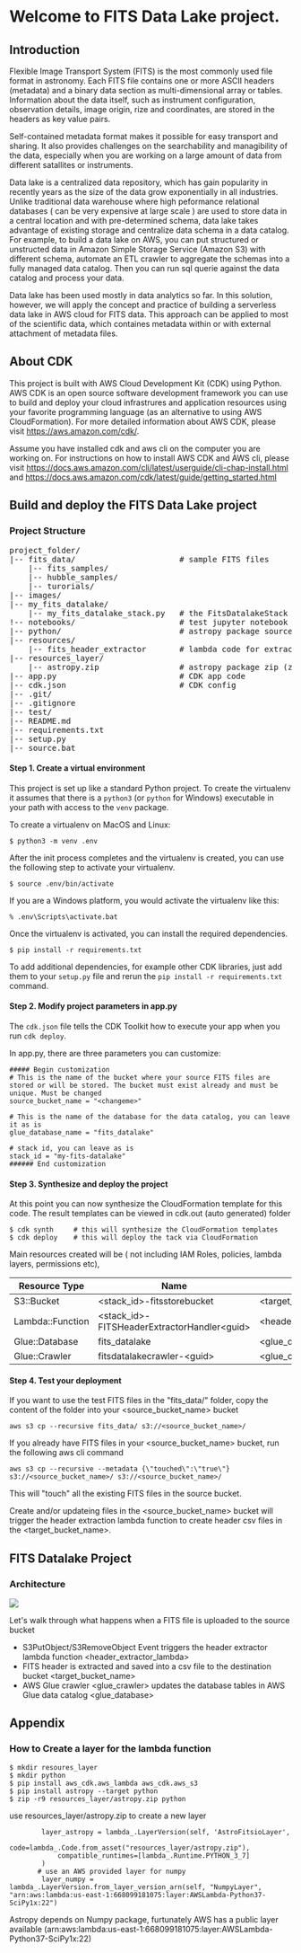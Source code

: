 
# Welcome to FITS Data Lake project. 

## Introduction 
Flexible Image Transport System (FITS) is the most commonly used file format in astronomy. Each FITS file contains one or more ASCII headers (metadata) and a binary data section as multi-dimensional array or tables. 
Information about the data itself, such as instrument configuration, observation details, image origin, rize and coordinates, are stored in the headers as key value pairs. 

Self-contained metadata format makes it possible for easy transport and sharing. It also provides challenges on the searchability and managibility of the data, especially when you are working on a large amount of data from different satallites or instruments. 

Data lake is a centralized data repository, which has gain popularity in recently years as the size of the data grow exponentially in all industries. Unlike traditional data warehouse where high peformance relational databases ( can be very expensive at large scale ) are used to store data in a central location and with pre-determined schema, data lake takes advantage of existing storage and centralize data schema in a data catalog. For example, to build a data lake on AWS, you can put structured or unstructed data in Amazon Simple Storage Service (Amazon S3) with different schema, automate an ETL crawler to aggregate the schemas into a fully managed data catalog. Then you can run sql querie against the data catalog and process your data. 

Data lake has been used mostly in data analytics so far. In this solution, however, we will apply the concept and practice of building a serverless data lake in AWS cloud for FITS data. This approach can be applied to most of the scientific data, which containes metadata within or with external attachment of metadata files. 


## About CDK
This project is built with AWS Cloud Development Kit (CDK) using Python. AWS CDK is an open source software development framework you can use to build and deploy your cloud infrastrures and application resources using your favorite programming language (as an alternative to using AWS CloudFormation). For more detailed information about AWS CDK, please visit https://aws.amazon.com/cdk/. 

Assume you have installed cdk and aws cli on the computer you are working on. For instructions on how to install AWS CDK and AWS cli, please visit https://docs.aws.amazon.com/cli/latest/userguide/cli-chap-install.html and  https://docs.aws.amazon.com/cdk/latest/guide/getting_started.html

## Build and deploy the FITS Data Lake project

### Project Structure
<pre>
project_folder/
|-- fits_data/                      # sample FITS files
    |-- fits_samples/
    |-- hubble_samples/
    |-- turorials/
|-- images/
|-- my_fits_datalake/
    |-- my_fits_datalake_stack.py   # the FitsDatalakeStack code
!-- notebooks/                      # test jupyter notebook
|-- python/                         # astropy package source
|-- resources/
    |-- fits_header_extractor       # lambda code for extracting FITS header info
|-- resources_layer/
    |-- astropy.zip                 # astropy package zip (zip of the python folder)
|-- app.py                          # CDK app code
|-- cdk.json                        # CDK config
|-- .git/
|-- .gitignore
|-- test/
|-- README.md
|-- requirements.txt
|-- setup.py
|-- source.bat 
</pre>

#### Step 1. Create a virtual environment

This project is set up like a standard Python project. To create the virtualenv it assumes that there is a `python3` (or `python` for Windows) executable in your path with access to the `venv`
package. 

To create a virtualenv on MacOS and Linux:

```
$ python3 -m venv .env
```

After the init process completes and the virtualenv is created, you can use the following
step to activate your virtualenv.

```
$ source .env/bin/activate
```

If you are a Windows platform, you would activate the virtualenv like this:

```
% .env\Scripts\activate.bat
```

Once the virtualenv is activated, you can install the required dependencies.

```
$ pip install -r requirements.txt
```
To add additional dependencies, for example other CDK libraries, just add
them to your `setup.py` file and rerun the `pip install -r requirements.txt`
command.

#### Step 2. Modify project parameters in app.py

The `cdk.json` file tells the CDK Toolkit how to execute your app when you run `cdk deploy`.

In app.py, there are three parameters you can customize: 

```
##### Begin customization
# This is the name of the bucket where your source FITS files are stored or will be stored. The bucket must exist already and must be unique. Must be changed
source_bucket_name = "<changeme>"

# This is the name of the database for the data catalog, you can leave it as is 
glue_database_name = "fits_datalake"

# stack id, you can leave as is
stack_id = "my-fits-datalake"
###### End customization
```

#### Step 3. Synthesize and deploy the project
At this point you can now synthesize the CloudFormation template for this code. The result templates can be viewed in cdk.out (auto generated) folder

```
$ cdk synth     # this will synthesize the CloudFormation templates
$ cdk deploy    # this will deploy the tack via CloudFormation
```
Main resources created will be ( not including IAM Roles, policies, lambda layers, permissions etc),

| Resource Type | Name | Alias | 
|---------------|------|-------|
| S3::Bucket | <stack_id>-fitsstorebucket<guid> | <target_bucket_name> |  
| Lambda::Function | <stack_id>-FITSHeaderExtractorHandler\<guid\> | <header_extractor_lambda> |
| Glue::Database | fits_datalake | <glue_database> | <glue_database>
| Glue::Crawler | fitsdatalakecrawler-\<guid\> | <glue_crawler> |



#### Step 4. Test your deployment
If you want to use the test FITS files in the "fits_data/" folder, copy the content of the folder into your <source_bucket_name> bucket
``` 
aws s3 cp --recursive fits_data/ s3://<source_bucket_name>/
```

If you already have FITS files in your <source_bucket_name> bucket, run the following aws cli command
```
aws s3 cp --recursive --metadata {\"touched\":\"true\"} s3://<source_bucket_name>/ s3://<source_bucket_name>/
```
This will "touch" all the existing FITS files in the source bucket.

Create and/or updateing files in the <source_bucket_name> bucket will trigger the header extraction lambda function to create header csv files in the <target_bucket_name>. 


## FITS Datalake Project

### Architecture

![](images/science_datalake.png)

Let's walk through what happens when a FITS file is uploaded to the source bucket

- S3PutObject/S3RemoveObject Event triggers the header extractor lambda function <header_extractor_lambda>
- FITS header is extracted and saved into a csv file to the destination bucket <target_bucket_name>
- AWS Glue crawler <glue_crawler> updates the database tables in AWS Glue data catalog <glue_database>




## Appendix

### How to Create a layer for the lambda function

```
$ mkdir resoures_layer
$ mkdir python
$ pip install aws_cdk.aws_lambda aws_cdk.aws_s3
$ pip install astropy --target python
$ zip -r9 resources_layer/astropy.zip python
```
use resources_layer/astropy.zip to create a new layer

```
        layer_astropy = lambda_.LayerVersion(self, 'AstroFitsioLayer', 
            code=lambda_.Code.from_asset("resources_layer/astropy.zip"),
            compatible_runtimes=[lambda_.Runtime.PYTHON_3_7]
        )
       # use an AWS provided layer for numpy
        layer_numpy = lambda_.LayerVersion.from_layer_version_arn(self, "NumpyLayer", "arn:aws:lambda:us-east-1:668099181075:layer:AWSLambda-Python37-SciPy1x:22")
```
Astropy depends on Numpy package, furtunately AWS has a public layer available (arn:aws:lambda:us-east-1:668099181075:layer:AWSLambda-Python37-SciPy1x:22)

